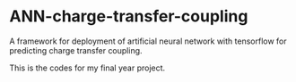# ANN-charge-transfer-coupling
A framework for deployment of artificial neural network with tensorflow for predicting charge transfer coupling.

This is the codes for my final year project.
